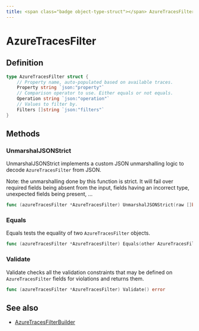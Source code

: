 ```yaml
---
title: <span class="badge object-type-struct"></span> AzureTracesFilter
---
```

# <span class="badge object-type-struct"></span> AzureTracesFilter

## Definition

```go
type AzureTracesFilter struct {
    // Property name, auto-populated based on available traces.
    Property string `json:"property"`
    // Comparison operator to use. Either equals or not equals.
    Operation string `json:"operation"`
    // Values to filter by.
    Filters []string `json:"filters"`
}
```
## Methods

### <span class="badge object-method"></span> UnmarshalJSONStrict

UnmarshalJSONStrict implements a custom JSON unmarshalling logic to decode `AzureTracesFilter` from JSON.

Note: the unmarshalling done by this function is strict. It will fail over required fields being absent from the input, fields having an incorrect type, unexpected fields being present, …

```go
func (azureTracesFilter *AzureTracesFilter) UnmarshalJSONStrict(raw []byte) error
```

### <span class="badge object-method"></span> Equals

Equals tests the equality of two `AzureTracesFilter` objects.

```go
func (azureTracesFilter *AzureTracesFilter) Equals(other AzureTracesFilter) bool
```

### <span class="badge object-method"></span> Validate

Validate checks all the validation constraints that may be defined on `AzureTracesFilter` fields for violations and returns them.

```go
func (azureTracesFilter *AzureTracesFilter) Validate() error
```

## See also

 * <span class="badge builder"></span> [AzureTracesFilterBuilder](./builder-AzureTracesFilterBuilder.md)

